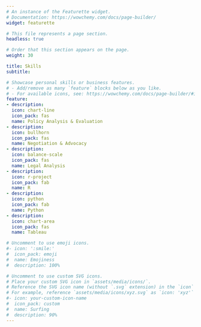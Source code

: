 ```yaml
---
# An instance of the Featurette widget.
# Documentation: https://wowchemy.com/docs/page-builder/
widget: featurette

# This file represents a page section.
headless: true

# Order that this section appears on the page.
weight: 30

title: Skills
subtitle:

# Showcase personal skills or business features.
# - Add/remove as many `feature` blocks below as you like.
# - For available icons, see: https://wowchemy.com/docs/page-builder/#icons
feature:
- description:
  icon: chart-line
  icon_pack: fas
  name: Policy Analysis & Evaluation
- description:
  icon: bullhorn
  icon_pack: fas
  name: Negotiation & Advocacy
- description:
  icon: balance-scale
  icon_pack: fas
  name: Legal Analysis
- description:
  icon: r-project
  icon_pack: fab
  name: R
- description:
  icon: python
  icon_pack: fab
  name: Python
- description:
  icon: chart-area
  icon_pack: fas
  name: Tableau

# Uncomment to use emoji icons.
#- icon: ':smile:'
#  icon_pack: emoji
#  name: Emojiness
#  description: 100% 

# Uncomment to use custom SVG icons.
# Place your custom SVG icon in `assets/media/icons/`.
# Reference the SVG icon name (without `.svg` extension) in the `icon` field.
# For example, reference `assets/media/icons/xyz.svg` as `icon: 'xyz'`
#- icon: your-custom-icon-name
#  icon_pack: custom
#  name: Surfing
#  description: 90%
---
```


